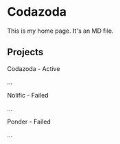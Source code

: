 # Codazoda

This is my home page. It's an MD file.

## Projects

Codazoda - Active

...

Nolific - Failed

...

Ponder - Failed

...
